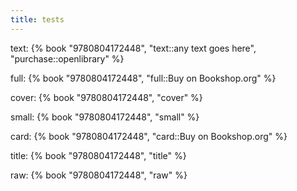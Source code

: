 ```yaml
---
title: tests
---
```




text:
{% book "9780804172448", "text::any text goes here", "purchase::openlibrary" %}

full:
{% book "9780804172448", "full::Buy on Bookshop.org" %}

cover:
{% book "9780804172448", "cover" %}

small:
{% book "9780804172448", "small" %}

card:
{% book "9780804172448", "card::Buy on Bookshop.org" %}

title:
{% book "9780804172448", "title" %}

raw:
{% book "9780804172448", "raw" %}